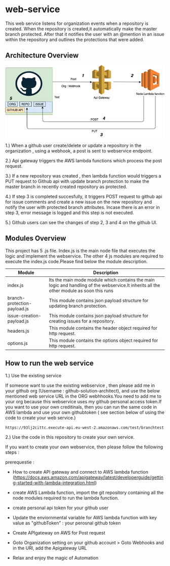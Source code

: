 # web-service

This web service listens for organization events when a repository is created. When the repository is created,it automatically make the master branch protected. After that it notifies the user with an @mention in an issue within the repository and  outlines the protections that were added.

## Architecture Overview
![Architecture Overview](https://github.com/Interview-org/web-service/blob/master/architecture.jpg)

 1.) When a github user create/delete or update a  repository in the organization , using a webhook, a post is sent to webservice endpoint.
 
2.) Api gateway triggers the AWS lambda functions which process the post request.

3.) If a new repository was created , then lambda function would triggers a PUT request to Github api with update branch protection to make the master branch in recently created repository as protected.

4.) If step 3 is completed succesfully, it triggers POST request to github api for issue comments and create a new issue on the new repository and notify the user with protected branch attributes. Incase there is an error in step 3, error message is logged and this step is not executed.

5.) Github users can see the changes of step 2, 3 and 4 on the github UI.

## Modules Overview

This project has 5 .js file. Index.js is the main node file that executes the logic and implement the webservice. The other 4 js modules are required to execute the index.js code.Please find below the module description.

Module | Description
------------ | -------------
index.js| Its the main mode module which contains the main logic and handling of the webservice.It inherits all the other module as soon this runs
branch-protection-payload.js| This module contains json payload structure for updating branch protection.
issue-creation-payload.js| This module contains json payload structure for creating issues for a repository.
headers.js| This module contains the header object required for http request.
options.js| This module contains the options object required for http request.


## How to run the web service

1.) Use the existing service

If someone want to use the existing webservice , then please add me in your github org (Username : github-solution-architect), and use the below mentioned web service URL in the ORG webhhooks.You need to add me to your org because this webservice uses my github personal access token.If you want to use your own creditinals, then you can run the same code in AWS lambda and use your own githubtoken ( see section below of using the code to create your web service.)

    https://93lj2cittc.execute-api.eu-west-2.amazonaws.com/test/branchtest


2.) Use the code in this repository to create your own service.

If you want to create your own webservice, then please follow the following steps :

prerequestie :

* How to create API gateway and connect to AWS lambda function (https://docs.aws.amazon.com/apigateway/latest/developerguide/getting-started-with-lambda-integration.html)

* create AWS Lambda function, import the git repository containing all the node modules required to run the lambda function.
* create personal api token for your github user
* Update the enviornmental variable for AWS lambda function with key value as "githubToken" : your perosnal github token
* Create APIgateway on AWS for Post request
* Goto Organization setting on your github account > Goto Webhooks and in the URl, add the Apigateway URL
* Relax and enjoy the magic of Automation



